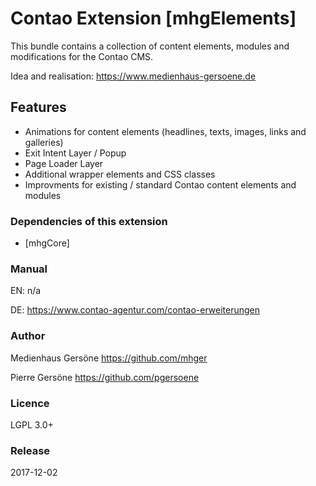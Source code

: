 # Contao Extension [mhgElements]

This bundle contains a collection of content elements, modules and modifications for the Contao CMS.

Idea and realisation: <https://www.medienhaus-gersoene.de>


## Features
- Animations for content elements (headlines, texts, images, links and galleries)
- Exit Intent Layer / Popup
- Page Loader Layer 
- Additional wrapper elements and CSS classes
- Improvments for existing / standard Contao content elements and modules


### Dependencies of this extension
- [mhgCore]


### Manual
EN: n/a

DE: <https://www.contao-agentur.com/contao-erweiterungen>


### Author
Medienhaus Gersöne <https://github.com/mhger>

Pierre Gersöne <https://github.com/pgersoene> 


### Licence
LGPL 3.0+


### Release
2017-12-02